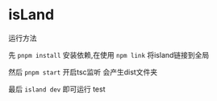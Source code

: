 # isLand
运行方法

先 `pnpm install` 安装依赖,在使用 `npm link` 将island链接到全局

然后 `pnpm start` 开启tsc监听 会产生dist文件夹

最后 `island dev` 即可运行  test